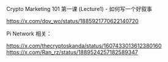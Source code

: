 Crypto Marketing 101 第一课 (Lecture1) - 如何写一个好叙事

https://x.com/dov_wo/status/1885921770622140720

Pi Network 相关：

https://x.com/thecryptoskanda/status/1607433013612380160
https://x.com/Ran_rz/status/1889524257182589347
